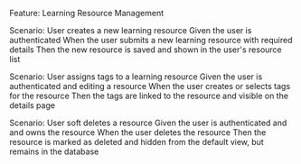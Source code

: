 Feature: Learning Resource Management

  Scenario: User creates a new learning resource
    Given the user is authenticated
    When the user submits a new learning resource with required details
    Then the new resource is saved and shown in the user's resource list

  Scenario: User assigns tags to a learning resource
    Given the user is authenticated and editing a resource
    When the user creates or selects tags for the resource
    Then the tags are linked to the resource and visible on the details page

  Scenario: User soft deletes a resource
    Given the user is authenticated and and owns the resource
    When the user deletes the resource
    Then the resource is marked as deleted and hidden from the default view, but remains in the database
